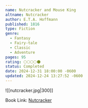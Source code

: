 ```yaml
---
name: Nutcracker and Mouse King
altname: Nutcracker
author: E.T.A. Hoffmann
published: 1816
type: Fiction
genre:
  - Fantasy
  - Fairy-tale
  - Classic
  - Adventure
pages: 95
rating: 🌕🌕🌕🌕🌑
status: Completed
date: 2024-12-31 18:00:00 -0600
updated: 2024-12-24 13:27:52 -0600
---
```


![[nutcracker.jpg|300]]

Book Link: [Nutcracker](https://www.goodreads.com/book/show/774449.Nutcracker)
